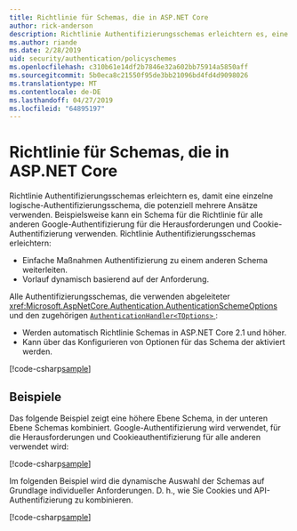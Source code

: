 ```yaml
---
title: Richtlinie für Schemas, die in ASP.NET Core
author: rick-anderson
description: Richtlinie Authentifizierungsschemas erleichtern es, eine einzelne logische Authentifizierungsschema haben
ms.author: riande
ms.date: 2/28/2019
uid: security/authentication/policyschemes
ms.openlocfilehash: c310b61e14df2b7846e32a602bb75914a5850aff
ms.sourcegitcommit: 5b0eca8c21550f95de3bb21096bd4fd4d9098026
ms.translationtype: MT
ms.contentlocale: de-DE
ms.lasthandoff: 04/27/2019
ms.locfileid: "64895197"
---
```

# <a name="policy-schemes-in-aspnet-core"></a>Richtlinie für Schemas, die in ASP.NET Core

Richtlinie Authentifizierungsschemas erleichtern es, damit eine einzelne logische-Authentifizierungsschema, die potenziell mehrere Ansätze verwenden. Beispielsweise kann ein Schema für die Richtlinie für alle anderen Google-Authentifizierung für die Herausforderungen und Cookie-Authentifizierung verwenden. Richtlinie Authentifizierungsschemas erleichtern:

* Einfache Maßnahmen Authentifizierung zu einem anderen Schema weiterleiten.
* Vorlauf dynamisch basierend auf der Anforderung.

Alle Authentifizierungsschemas, die verwenden abgeleiteter <xref:Microsoft.AspNetCore.Authentication.AuthenticationSchemeOptions> und den zugehörigen [ `AuthenticationHandler<TOptions>` ](/dotnet/api/microsoft.aspnetcore.authentication.authenticationhandler-1):

* Werden automatisch Richtlinie Schemas in ASP.NET Core 2.1 und höher.
* Kann über das Konfigurieren von Optionen für das Schema der aktiviert werden.

[!code-csharp[sample](policyschemes/samples/AuthenticationSchemeOptions.cs?name=snippet)]

## <a name="examples"></a>Beispiele

Das folgende Beispiel zeigt eine höhere Ebene Schema, in der unteren Ebene Schemas kombiniert. Google-Authentifizierung wird verwendet, für die Herausforderungen und Cookieauthentifizierung für alle anderen verwendet wird:

[!code-csharp[sample](policyschemes/samples/Startup.cs?name=snippet1)]

Im folgenden Beispiel wird die dynamische Auswahl der Schemas auf Grundlage individueller Anforderungen. D. h., wie Sie Cookies und API-Authentifizierung zu kombinieren.

 <!-- REVIEW, missing If set in public Func<HttpContext, string> ForwardDefaultSelector -->

[!code-csharp[sample](policyschemes/samples/Startup.cs?name=snippet2)]
